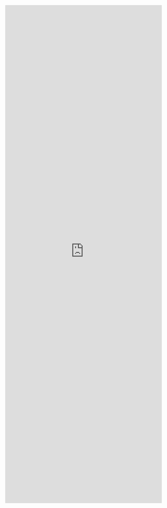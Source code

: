 <iframe 
    title='Separator Examples'
    src='https://fabricweb.z5.web.core.windows.net/pr-deploy-site/refs/heads/master/fabric-website-resources/dist/index.html#/examples/separator?docsExample=true'
    frameborder='no'
    height='1600'
    style='width: 100%;'
>